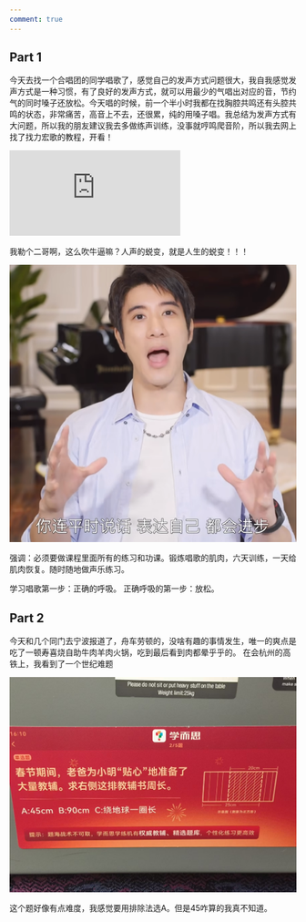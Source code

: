 ```yaml
---
comment: true
---
```

## Part 1

今天去找一个合唱团的同学唱歌了，感觉自己的发声方式问题很大，我自我感觉发声方式是一种习惯，有了良好的发声方式，就可以用最少的气唱出对应的音，节约气的同时嗓子还放松。今天唱的时候，前一个半小时我都在找胸腔共鸣还有头腔共鸣的状态，非常痛苦，高音上不去，还很累，纯的用嗓子唱。我总结为发声方式有大问题，所以我的朋友建议我去多做练声训练，没事就哼鸣爬音阶，所以我去网上找了找力宏歌的教程，开看！

<iframe src="https://player.bilibili.com/player.html?isOutside=true&aid=113407386715891&bvid=BV1KTSRYhEag&cid=26576489151&p=1&autoplay=false" scrolling="no" border="0" frameborder="no" framespacing="0" allowfullscreen="true"></iframe>

我勒个二哥啊，这么吹牛逼嘛？人声的蜕变，就是人生的蜕变！！！

![](../../图片/2.20二哥吹牛.png)

强调：必须要做课程里面所有的练习和功课。锻炼唱歌的肌肉，六天训练，一天给肌肉恢复。随时随地做声乐练习。

学习唱歌第一步：正确的呼吸。 正确呼吸的第一步：放松。

## Part 2

今天和几个同门去宁波报道了，舟车劳顿的，没啥有趣的事情发生，唯一的爽点是吃了一顿寿喜烧自助牛肉羊肉火锅，吃到最后看到肉都晕乎乎的。
在会杭州的高铁上，我看到了一个世纪难题

![](../../图片/ae63a34007c71f08aefde53dc5fdc7e.jpg)

这个题好像有点难度，我感觉要用排除法选A。但是45咋算的我真不知道。